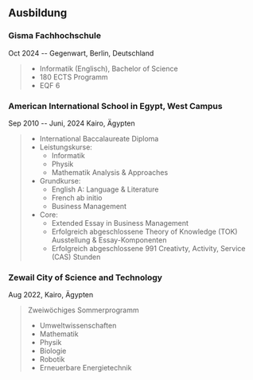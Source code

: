 ## Ausbildung

### Gisma Fachhochschule
Oct 2024 -- Gegenwart, Berlin, Deutschland
> - Informatik (Englisch), Bachelor of Science
> - 180 ECTS Programm
> - EQF 6


### American International School in Egypt, West Campus
Sep 2010 -- Juni, 2024 Kairo, Ägypten
> - International Baccalaureate Diploma
> - Leistungskurse:
>   - Informatik
>   - Physik
>   - Mathematik Analysis & Approaches
> - Grundkurse:
>   - English A: Language & Literature
>   - French ab initio
>   - Business Management
> - Core:
>   - Extended Essay in Business Management
>   - Erfolgreich abgeschlossene Theory of Knowledge (TOK) Ausstellung & Essay-Komponenten
>   - Erfolgreich abgeschlossene 991 Creativty, Activity, Service (CAS) Stunden


### Zewail City of Science and Technology
Aug 2022, Kairo, Ägypten
> Zweiwöchiges Sommerprogramm
>   - Umweltwissenschaften
>   - Mathematik
>   - Physik
>   - Biologie
>   - Robotik
>   - Erneuerbare Energietechnik

